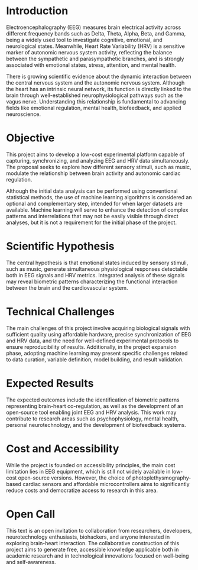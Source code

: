 # Introduction

Electroencephalography (EEG) measures brain electrical activity across different frequency bands such as Delta, Theta, Alpha, Beta, and Gamma, being a widely used tool to investigate cognitive, emotional, and neurological states. Meanwhile, Heart Rate Variability (HRV) is a sensitive marker of autonomic nervous system activity, reflecting the balance between the sympathetic and parasympathetic branches, and is strongly associated with emotional states, stress, attention, and mental health.

There is growing scientific evidence about the dynamic interaction between the central nervous system and the autonomic nervous system. Although the heart has an intrinsic neural network, its function is directly linked to the brain through well-established neurophysiological pathways such as the vagus nerve. Understanding this relationship is fundamental to advancing fields like emotional regulation, mental health, biofeedback, and applied neuroscience.

# Objective

This project aims to develop a low-cost experimental platform capable of capturing, synchronizing, and analyzing EEG and HRV data simultaneously. The proposal seeks to explore how different sensory stimuli, such as music, modulate the relationship between brain activity and autonomic cardiac regulation.

Although the initial data analysis can be performed using conventional statistical methods, the use of machine learning algorithms is considered an optional and complementary step, intended for when larger datasets are available. Machine learning will serve to enhance the detection of complex patterns and interrelations that may not be easily visible through direct analyses, but it is not a requirement for the initial phase of the project.

# Scientific Hypothesis

The central hypothesis is that emotional states induced by sensory stimuli, such as music, generate simultaneous physiological responses detectable both in EEG signals and HRV metrics. Integrated analysis of these signals may reveal biometric patterns characterizing the functional interaction between the brain and the cardiovascular system.

# Technical Challenges

The main challenges of this project involve acquiring biological signals with sufficient quality using affordable hardware, precise synchronization of EEG and HRV data, and the need for well-defined experimental protocols to ensure reproducibility of results. Additionally, in the project expansion phase, adopting machine learning may present specific challenges related to data curation, variable definition, model building, and result validation.

# Expected Results

The expected outcomes include the identification of biometric patterns representing brain-heart co-regulation, as well as the development of an open-source tool enabling joint EEG and HRV analysis. This work may contribute to research areas such as psychophysiology, mental health, personal neurotechnology, and the development of biofeedback systems.

# Cost and Accessibility

While the project is founded on accessibility principles, the main cost limitation lies in EEG equipment, which is still not widely available in low-cost open-source versions. However, the choice of photoplethysmography-based cardiac sensors and affordable microcontrollers aims to significantly reduce costs and democratize access to research in this area.

# Open Call

This text is an open invitation to collaboration from researchers, developers, neurotechnology enthusiasts, biohackers, and anyone interested in exploring brain-heart interaction. The collaborative construction of this project aims to generate free, accessible knowledge applicable both in academic research and in technological innovations focused on well-being and self-awareness.
